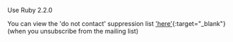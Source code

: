 Use Ruby 2.2.0

You can view the 'do not contact' suppression list ['here']("http://bin.mailgun.net/1034dc93"){:target="_blank"} (when you unsubscribe from the mailing list)
